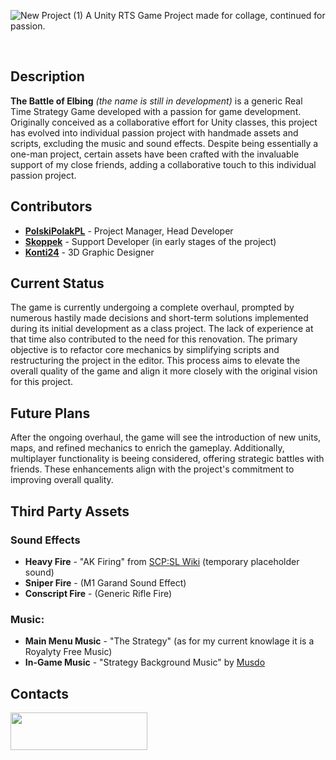 ![New Project (1)](https://github.com/PolskiPolakPL/Unity-Game-Project/assets/97120832/321971fe-ac60-4421-bcf8-04363f3635c5)
A Unity RTS Game Project made for collage, continued for passion.


   
## Description
**The Battle of Elbing** *(the name is still in development)* is a generic Real Time Strategy Game developed with a passion for game development. Originally conceived as a collaborative effort for Unity classes, this project has evolved into individual passion project with handmade assets and scripts, excluding the music and sound effects. Despite being essentially a one-man project, certain assets have been crafted with the invaluable support of my close friends, adding a collaborative touch to this individual passion project.

## Contributors
- [**PolskiPolakPL**](https://github.com/PolskiPolakPL) - Project Manager, Head Developer
- [**Skoppek**](https://github.com/Skoppek) - Support Developer (in early stages of the project)
- [**Konti24**](https://github.com/konti24) - 3D Graphic Designer

## Current Status
The game is currently undergoing a complete overhaul, prompted by numerous hastily made decisions and short-term solutions implemented during its initial development as a class project. The lack of experience at that time also contributed to the need for this renovation. The primary objective is to refactor core mechanics by simplifying scripts and restructuring the project in the editor. This process aims to elevate the overall quality of the game and align it more closely with the original vision for this project.

## Future Plans
After the ongoing overhaul, the game will see the introduction of new units, maps, and refined mechanics to enrich the gameplay. Additionally, multiplayer functionality is beeing considered, offering strategic battles with friends. These enhancements align with the project's commitment to improving overall quality.

## Third Party Assets

### Sound Effects
- **Heavy Fire** - "AK Firing" from [SCP:SL Wiki](https://en.scpslgame.com/index.php?title=AK) (temporary placeholder sound)
- **Sniper Fire** - (M1 Garand Sound Effect)
- **Conscript Fire** - (Generic Rifle Fire)

### Music:
- **Main Menu Music** - "The Strategy" (as for my current knowlage it is a Royalyty Free Music)
- **In-Game Music** - "Strategy Background Music" by [Musdo](https://www.youtube.com/@MUSDOMusicForContentCreators)


## Contacts
[<img src="https://github.com/PolskiPolakPL/Unity-Game-Project/assets/97120832/1107e2a0-9e15-406d-8f07-f36eb70fc961.png" width=219 height=60>](https://discord.gg/FFrDM2Tad5)
